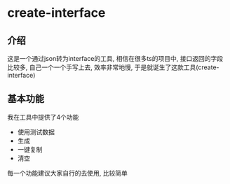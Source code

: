 # create-interface

## 介绍

这是一个通过json转为interface的工具, 相信在很多ts的项目中, 接口返回的字段比较多, 自己一个一个手写上去, 效率非常地慢, 于是就诞生了这款工具(create-interface)

## 基本功能

我在工具中提供了4个功能

- 使用测试数据
- 生成
- 一键复制
- 清空

每一个功能建议大家自行的去使用, 比较简单

